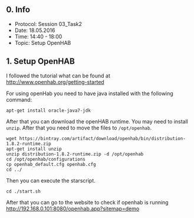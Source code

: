 ## 0. Info
- Protocol: Session 03_Task2
- Date: 18.05.2016
- Time: 14:40 - 18:00
- Topic: Setup OpenHAB

## 1. Setup OpenHAB
I followed the tutorial what can be found at <http://www.openhab.org/getting-started>

For using openHab you need to have java installed with the following command:
    
    apt-get install oracle-java7-jdk
    
After that you can download the openHAB runtime. You may need to install `unzip`. After that you need to move the files to `/opt/openhab`. 
    
    wget https://bintray.com/artifact/download/openhab/bin/distribution-1.8.2-runtime.zip
    apt-get install unzip
    unzip distribution-1.8.2-runtime.zip -d /opt/openhab
    cd /opt/openhab/configurations
    cp openhab_default.cfg openhab.cfg
    cd ../

Then you can execute the starscript.
   
    cd ./start.sh

After that you can go to the website to check if openhab is running http://192.168.0.101:8080/openhab.app?sitemap=demo
